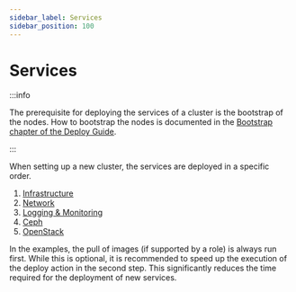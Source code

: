 ```yaml
---
sidebar_label: Services
sidebar_position: 100
---
```


# Services

:::info

The prerequisite for deploying the services of a cluster is the bootstrap of
the nodes. How to bootstrap the nodes is documented in the
[Bootstrap chapter of the Deploy Guide](../bootstrap.md).

:::

When setting up a new cluster, the services are deployed in a specific order.

1. [Infrastructure](./infrastructure)
2. [Network](./network)
3. [Logging & Monitoring](./logging-monitoring)
4. [Ceph](./ceph)
5. [OpenStack](./openstack)


In the examples, the pull of images (if supported by a role) is always run first. While
this is optional, it is recommended to speed up the execution of the deploy action in
the second step. This significantly reduces the time required for the deployment of new
services.
